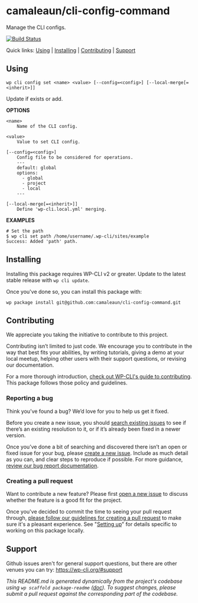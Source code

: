camaleaun/cli-config-command
============================

Manage the CLI configs.

[![Build Status](https://travis-ci.org/camaleaun/cli-config-command.svg?branch=master)](https://travis-ci.org/camaleaun/cli-config-command)

Quick links: [Using](#using) | [Installing](#installing) | [Contributing](#contributing) | [Support](#support)

## Using

~~~
wp cli config set <name> <value> [--config=<config>] [--local-merge[=<inherit>]]
~~~

Update if exists or add.

**OPTIONS**

	<name>
		Name of the CLI config.

	<value>
		Value to set CLI config.

	[--config=<config>]
		Config file to be considered for operations.
		---
		default: global
		options:
		  - global
		  - project
		  - local
		---

	[--local-merge[=<inherit>]]
		Define 'wp-cli.local.yml' merging.

**EXAMPLES**

    # Set the path
    $ wp cli set path /home/username/.wp-cli/sites/example
    Success: Added 'path' path.

## Installing

Installing this package requires WP-CLI v2 or greater. Update to the latest stable release with `wp cli update`.

Once you've done so, you can install this package with:

    wp package install git@github.com:camaleaun/cli-config-command.git

## Contributing

We appreciate you taking the initiative to contribute to this project.

Contributing isn’t limited to just code. We encourage you to contribute in the way that best fits your abilities, by writing tutorials, giving a demo at your local meetup, helping other users with their support questions, or revising our documentation.

For a more thorough introduction, [check out WP-CLI's guide to contributing](https://make.wordpress.org/cli/handbook/contributing/). This package follows those policy and guidelines.

### Reporting a bug

Think you’ve found a bug? We’d love for you to help us get it fixed.

Before you create a new issue, you should [search existing issues](https://github.com/camaleaun/cli-config-command/issues?q=label%3Abug%20) to see if there’s an existing resolution to it, or if it’s already been fixed in a newer version.

Once you’ve done a bit of searching and discovered there isn’t an open or fixed issue for your bug, please [create a new issue](https://github.com/camaleaun/cli-config-command/issues/new). Include as much detail as you can, and clear steps to reproduce if possible. For more guidance, [review our bug report documentation](https://make.wordpress.org/cli/handbook/bug-reports/).

### Creating a pull request

Want to contribute a new feature? Please first [open a new issue](https://github.com/camaleaun/cli-config-command/issues/new) to discuss whether the feature is a good fit for the project.

Once you've decided to commit the time to seeing your pull request through, [please follow our guidelines for creating a pull request](https://make.wordpress.org/cli/handbook/pull-requests/) to make sure it's a pleasant experience. See "[Setting up](https://make.wordpress.org/cli/handbook/pull-requests/#setting-up)" for details specific to working on this package locally.

## Support

Github issues aren't for general support questions, but there are other venues you can try: https://wp-cli.org/#support


*This README.md is generated dynamically from the project's codebase using `wp scaffold package-readme` ([doc](https://github.com/wp-cli/scaffold-package-command#wp-scaffold-package-readme)). To suggest changes, please submit a pull request against the corresponding part of the codebase.*
